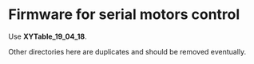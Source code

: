 # Firmware for serial motors control

Use __XYTable_19_04_18__. 

Other directories here are duplicates and should be removed eventually.
